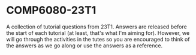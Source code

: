 # COMP6080-23T1

A collection of tutorial questions from 23T1. Answers are released before the start of each tutorial (at least, that's what I'm aiming for). However, we will go through the activities in the tutes so you are encouraged to think of the answers as we go along or use the answers as a reference.